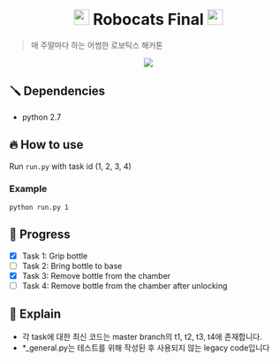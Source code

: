 <h1 style="text-align: center">
<img src="https://user-images.githubusercontent.com/8157830/169524284-0042b9cb-1c60-467e-b46c-0c313682f96b.png" style="height:1em">
Robocats Final
<img src="https://user-images.githubusercontent.com/8157830/169524284-0042b9cb-1c60-467e-b46c-0c313682f96b.png" style="height:1em">
</h1>

> 매 주말마다 하는 어썸한 로보틱스 해커톤

<div style="text-align:center">
<img src="https://user-images.githubusercontent.com/8157830/169529053-f636e1be-9931-43af-a8a3-c047d9b4517f.png">
</div>

## 🪛 Dependencies
- python 2.7

## 🔥 How to use
Run `run.py` with task id (1, 2, 3, 4)
### Example
```
python run.py 1
```

## 🚧 Progress

- [x] Task 1: Grip bottle
- [ ] Task 2: Bring bottle to base
- [x] Task 3: Remove bottle from the chamber
- [ ] Task 4: Remove bottle from the chamber after unlocking

## 📖 Explain
- 각 task에 대한 최신 코드는 master branch의 t1, t2, t3, t4에 존재합니다.
- *_general.py는 테스트를 위해 작성된 후 사용되지 않는 legacy code입니다
